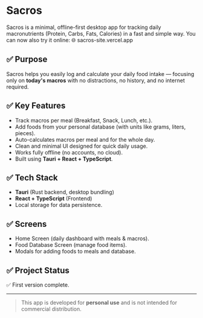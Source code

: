 # Sacros

Sacros is a minimal, offline-first desktop app for tracking daily macronutrients (Protein, Carbs, Fats, Calories) in a fast and simple way.
You can now also try it online: 🌐 sacros-site.vercel.app

## ✅ Purpose
Sacros helps you easily log and calculate your daily food intake — focusing only on **today's macros** with no distractions, no history, and no internet required.

## ✅ Key Features
- Track macros per meal (Breakfast, Snack, Lunch, etc.).
- Add foods from your personal database (with units like grams, liters, pieces).
- Auto-calculates macros per meal and for the whole day.
- Clean and minimal UI designed for quick daily usage.
- Works fully offline (no accounts, no cloud).
- Built using **Tauri + React + TypeScript**.

## ✅ Tech Stack
- **Tauri** (Rust backend, desktop bundling)
- **React + TypeScript** (Frontend)
- Local storage for data persistence.

## ✅ Screens
- Home Screen (daily dashboard with meals & macros).
- Food Database Screen (manage food items).
- Modals for adding foods to meals and database.

## ✅ Project Status
✅ First version complete.

---

> This app is developed for **personal use** and is not intended for commercial distribution.
